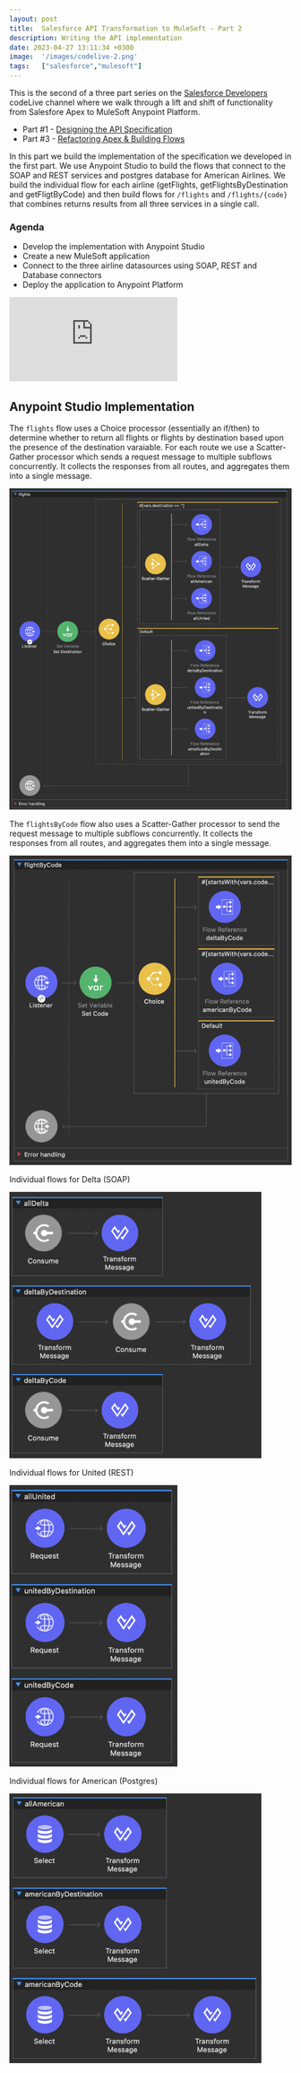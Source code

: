 ```yaml
---
layout: post
title:  Salesforce API Transformation to MuleSoft - Part 2
description: Writing the API implementation
date: 2023-04-27 13:11:34 +0300
image:  '/images/codelive-2.png'
tags:   ["salesforce","mulesoft"]
---
```


This is the second of a three part series on the [Salesforce Developers](https://www.youtube.com/@SalesforceDevs) codeLive channel where we walk through a lift and shift of functionality from Salesfore Apex to MuleSoft Anypoint Platform.

- Part #1 - [Designing the API Specification](https://www.jeffdouglas.com/part-1-salesforce-api-transformatin-to-mulesoft)
- Part #3 - [Refactoring Apex & Building Flows](https://www.jeffdouglas.com/part-3-salesforce-api-transformatin-to-mulesoft)

In this part we build the implementation of the specification we developed in the first part. We use Anypoint Studio to build the flows that connect to the SOAP and REST services and postgres database for American Airlines. We build the individual flow for each airline (getFlights, getFlightsByDestination and getFligtByCode) and then build flows for `/flights` and `/flights/{code}` that combines returns results from all three services in a single call.

### Agenda

- Develop the implementation with Anypoint Studio
- Create a new MuleSoft application
- Connect to the three airline datasources using SOAP, REST and Database connectors
- Deploy the application to Anypoint Platform

<p><iframe src="https://www.youtube.com/embed/0durd-U827g" loading="lazy" frameborder="0" allowfullscreen=""></iframe></p>

## Anypoint Studio Implementation

The `flights` flow uses a Choice processor (essentially an if/then) to determine whether to return all flights or flights by destination based upon the presence of the destination varaiable. For each route we use a Scatter-Gather processor which sends a request message to multiple subflows concurrently. It collects the responses from all routes, and aggregates them into a single message.

<p><img src="images/codelive-2-flights.png" alt="/flights flow"></p>

The `flightsByCode` flow also uses a Scatter-Gather processor to send the request message to multiple subflows concurrently. It collects the responses from all routes, and aggregates them into a single message.

<p><img src="images/codelive-2-flightbycode.png" alt="/flights/code flow"></p>

Individual flows for Delta (SOAP)

<p><img src="images/codelive-2-delta.png" alt="Delta flows" width="450"></p>

Individual flows for United (REST)

<p><img src="images/codelive-2-united.png" alt="United flow" width="300"></p>

Individual flows for American (Postgres)

<p><img src="images/codelive-2-american.png" alt="american flow" width="450"></p>










